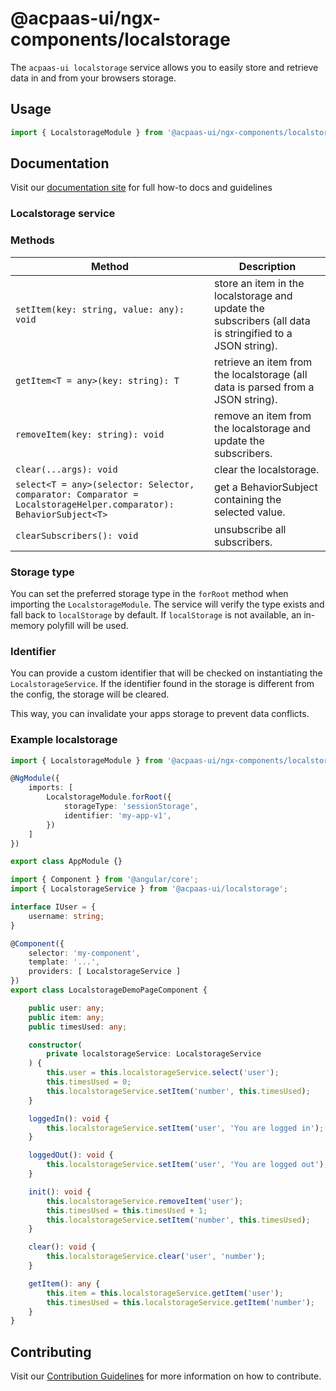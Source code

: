 # @acpaas-ui/ngx-components/localstorage

The `acpaas-ui localstorage` service allows you to easily store and retrieve data in and from your browsers storage.

## Usage

```typescript
import { LocalstorageModule } from '@acpaas-ui/ngx-components/localstorage'`;
```

## Documentation

Visit our [documentation site](https://acpaas-ui.digipolis.be/) for full how-to docs and guidelines

### Localstorage service

### Methods

| Method         | Description |
| -----------    | -------------------------- |
| `setItem(key: string, value: any): void` | store an item in the localstorage and update the subscribers (all data is stringified to a JSON string). |
| `getItem<T = any>(key: string): T` | retrieve an item from the localstorage (all data is parsed from a JSON string). |
| `removeItem(key: string): void` | remove an item from the localstorage and update the subscribers. |
| `clear(...args): void` | clear the localstorage. |
| `select<T = any>(selector: Selector, comparator: Comparator = LocalstorageHelper.comparator): BehaviorSubject<T>` | get a BehaviorSubject containing the selected value. |
| `clearSubscribers(): void` | unsubscribe all subscribers. |

### Storage type

You can set the preferred storage type in the `forRoot` method when importing the `LocalstorageModule`. The service will verify the type exists and fall back to `localStorage` by default. If `localStorage` is not available, an in-memory polyfill will be used.

### Identifier

You can provide a custom identifier that will be checked on instantiating the `LocalstorageService`. If the identifier found in the storage is different from the config, the storage will be cleared.

This way, you can invalidate your apps storage to prevent data conflicts.

### Example localstorage

```typescript
import { LocalstorageModule } from '@acpaas-ui/ngx-components/localstorage';

@NgModule({
    imports: [
        LocalstorageModule.forRoot({
            storageType: 'sessionStorage',
            identifier: 'my-app-v1',
        })
    ]
})

export class AppModule {}
```
```typescript
import { Component } from '@angular/core';
import { LocalstorageService } from '@acpaas-ui/localstorage';

interface IUser = {
    username: string;
}

@Component({
    selector: 'my-component',
    template: '...',
    providers: [ LocalstorageService ]
})
export class LocalstorageDemoPageComponent {

	public user: any;
	public item: any;
	public timesUsed: any;

	constructor(
		private localstorageService: LocalstorageService
	) {
		this.user = this.localstorageService.select('user');
		this.timesUsed = 0;
		this.localstorageService.setItem('number', this.timesUsed);
	}

	loggedIn(): void {
		this.localstorageService.setItem('user', 'You are logged in');
	}

	loggedOut(): void {
		this.localstorageService.setItem('user', 'You are logged out');
	}

	init(): void {
		this.localstorageService.removeItem('user');
		this.timesUsed = this.timesUsed + 1;
		this.localstorageService.setItem('number', this.timesUsed);
	}

	clear(): void {
		this.localstorageService.clear('user', 'number');
	}

	getItem(): any {
		this.item = this.localstorageService.getItem('user');
		this.timesUsed = this.localstorageService.getItem('number');
	}
}
```

## Contributing

Visit our [Contribution Guidelines](../../CONTRIBUTING.md) for more information on how to contribute.
